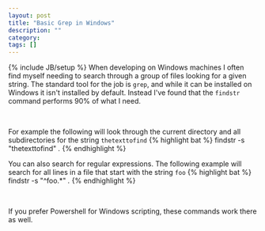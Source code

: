 ```yaml
---
layout: post
title: "Basic Grep in Windows"
description: ""
category: 
tags: []
---
```

{% include JB/setup %}
When developing on Windows machines I often find myself needing to search through a group of files looking for a given string. The standard tool for the job is `grep`, and while it can be installed on Windows it isn't installed by default. Instead I've found that the `findstr` command performs 90% of what I need.

<br />

For example the following will look through the current directory and all subdirectories for the string `thetexttofind`
{% highlight bat %}
findstr -s "thetexttofind" *.*
{% endhighlight %}

You can also search for regular expressions. The following example will search for all lines in a file that start with the string `foo`
{% highlight bat %}
findstr -s "^foo.*" *.*
{% endhighlight %}

<br />

If you prefer Powershell for Windows scripting, these commands work there as well.
